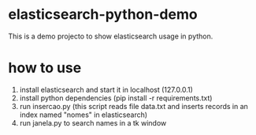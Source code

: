 # elasticsearch-python-demo

This is a demo projecto to show elasticsearch usage in python.

# how to use

1. install elasticsearch and start it in localhost (127.0.0.1)
2. install python dependencies (pip install -r requirements.txt)
2. run insercao.py (this script reads file data.txt and inserts records in an index named "nomes" in elasticsearch)
3. run janela.py to search names in a tk window
